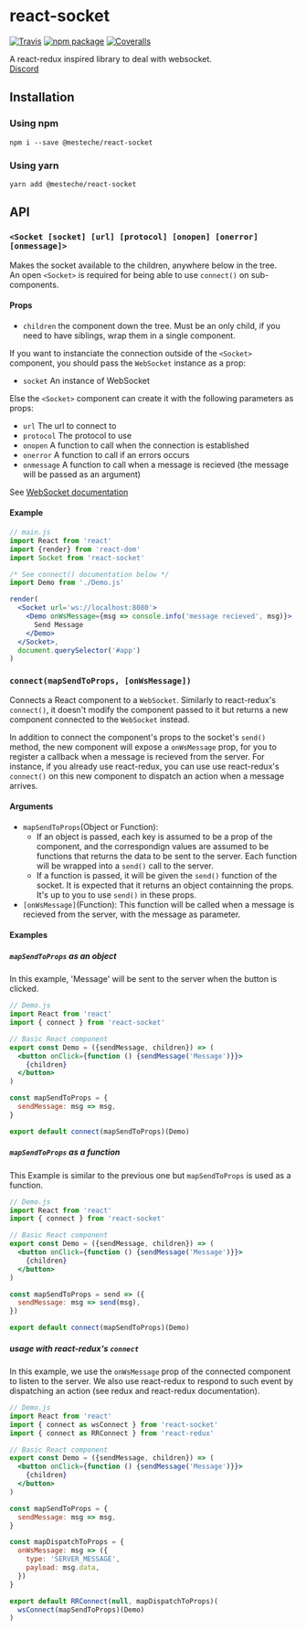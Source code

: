 # react-socket

[![Travis][build-badge]][build]
[![npm package][npm-badge]][npm]
[![Coveralls][coveralls-badge]][coveralls]

A react-redux inspired library to deal with websocket.  
[Discord](https://discord.gg/bTujxkY)

## Installation
### Using npm
`npm i --save @mesteche/react-socket`
### Using yarn
`yarn add @mesteche/react-socket`

## API

### `<Socket [socket] [url] [protocol] [onopen] [onerror] [onmessage]>`
Makes the socket available to the children, anywhere below in the tree.  
An open `<Socket>` is required for being able to use `connect()` on sub-components.

#### Props

- `children` the component down the tree. Must be an only child, if you need to have siblings, wrap them in a single component.

If you want to instanciate the connection outside of the `<Socket>` component, you should pass the `WebSocket` instance as a prop:
- `socket` An instance of WebSocket

Else the `<Socket>` component can create it with the following parameters as props:
- `url` The url to connect to
- `protocol` The protocol to use
- `onopen` A function to call when the connection is established
- `onerror` A function to call if an errors occurs
- `onmessage` A function to call when a message is recieved (the message will be passed as an argument)

See [WebSocket documentation](https://developer.mozilla.org/en-US/docs/Web/API/WebSocket)

#### Example
```jsx
// main.js
import React from 'react'
import {render} from 'react-dom'
import Socket from 'react-socket'

/* See connect() documentation below */
import Demo from './Demo.js'

render(
  <Socket url='ws://localhost:8080'>
    <Demo onWsMessage={msg => console.info('message recieved', msg)}>
      Send Message
    </Demo>
  </Socket>,
  document.querySelector('#app')
)
```

### `connect(mapSendToProps, [onWsMessage])`
Connects a React component to a `WebSocket`.
Similarly to react-redux's `connect()`, it doesn't modify the component passed to it but returns a new component connected to the `WebSocket` instead.

In addition to connect the component's props to the socket's `send()` method, the new component will expose a `onWsMessage` prop, for you to register a callback when a message is recieved from the server.
For instance, if you already use react-redux, you can use use react-redux's `connect()` on this new component to dispatch an action when a message arrives.

#### Arguments

- `mapSendToProps`(Object or Function):
  - If an object is passed, each key is assumed to be a prop of the component, and the correspondign values are assumed to be functions that returns the data to be sent to the server. Each function will be wrapped into a `send()` call to the server.
  - If a function is passed, it will be given the `send()` function of the socket.
  It is expected that it returns an object containning the props.
  It's up to you to use `send()` in these props.
- `[onWsMessage]`(Function): This function will be called when a message is recieved from the server, with the message as parameter.

#### Examples
##### `mapSendToProps` as an object
In this example, 'Message' will be sent to the server when the button is clicked.

```jsx
// Demo.js
import React from 'react'
import { connect } from 'react-socket'

// Basic React component
export const Demo = ({sendMessage, children}) => (
  <button onClick={function () {sendMessage('Message')}}>
    {children}
  </button>
)

const mapSendToProps = {
  sendMessage: msg => msg,
}

export default connect(mapSendToProps)(Demo)
```

##### `mapSendToProps` as a function
This Example is similar to the previous one but `mapSendToProps` is used as a function.

```jsx
// Demo.js
import React from 'react'
import { connect } from 'react-socket'

// Basic React component
export const Demo = ({sendMessage, children}) => (
  <button onClick={function () {sendMessage('Message')}}>
    {children}
  </button>
)

const mapSendToProps = send => ({
  sendMessage: msg => send(msg),
})

export default connect(mapSendToProps)(Demo)
```

##### usage with react-redux's `connect`
In this example, we use the `onWsMessage` prop of the connected component to listen to the server.
We also use react-redux to respond to such event by dispatching an action (see redux and react-redux documentation).

```jsx
// Demo.js
import React from 'react'
import { connect as wsConnect } from 'react-socket'
import { connect as RRConnect } from 'react-redux'

// Basic React component
export const Demo = ({sendMessage, children}) => (
  <button onClick={function () {sendMessage('Message')}}>
    {children}
  </button>
)

const mapSendToProps = {
  sendMessage: msg => msg,
}

const mapDispatchToProps = {
  onWsMessage: msg => ({
    type: 'SERVER_MESSAGE',
    payload: msg.data,
  })
}

export default RRConnect(null, mapDispatchToProps)(
  wsConnect(mapSendToProps)(Demo)
)
```

[build-badge]: https://img.shields.io/travis/user/repo/master.png?style=flat-square
[build]: https://travis-ci.org/user/repo

[npm-badge]: https://img.shields.io/npm/v/npm-package.png?style=flat-square
[npm]: https://www.npmjs.org/package/npm-package

[coveralls-badge]: https://img.shields.io/coveralls/user/repo/master.png?style=flat-square
[coveralls]: https://coveralls.io/github/user/repo
